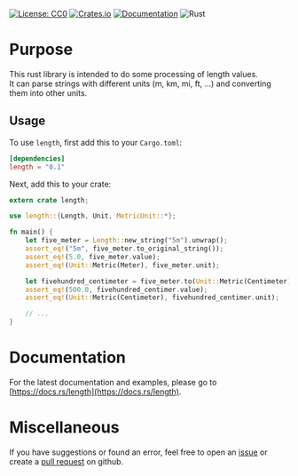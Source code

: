[![License: CC0](https://img.shields.io/github/license/ringostarr80/rust-length.svg)](https://creativecommons.org/publicdomain/zero/1.0/legalcode)
[![Crates.io](https://img.shields.io/crates/v/length.svg)](https://crates.io/crates/length)
[![Documentation](https://docs.rs/color_processing/badge.svg)](https://docs.rs/length/)
![Rust](https://github.com/ringostarr80/rust-length/workflows/Rust/badge.svg)

# Purpose

This rust library is intended to do some processing of length values.  
It can parse strings with different units (m, km, mi, ft, ...) and converting them into other units.

## Usage

To use `length`, first add this to your `Cargo.toml`:

```toml
[dependencies]
length = "0.1"
```

Next, add this to your crate:

```rust
extern crate length;

use length::{Length, Unit, MetricUnit::*};

fn main() {
    let five_meter = Length::new_string("5m").unwrap();
    assert_eq!("5m", five_meter.to_original_string());
	assert_eq!(5.0, five_meter.value);
	assert_eq!(Unit::Metric(Meter), five_meter.unit);

	let fivehundred_centimeter = five_meter.to(Unit::Metric(Centimeter));
	assert_eq!(500.0, fivehundred_centimer.value);
	assert_eq!(Unit::Metric(Centimeter), fivehundred_centimer.unit);

    // ...
}
```

# Documentation

For the latest documentation and examples, please go to [https://docs.rs/length](https://docs.rs/length).

# Miscellaneous

If you have suggestions or found an error, feel free to open an [issue](https://github.com/ringostarr80/rust-length/issues) or create a [pull request](https://github.com/ringostarr80/rust-length/pulls) on github.